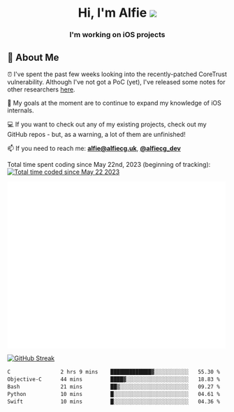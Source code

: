 <h1 align="center">Hi, I'm Alfie <img src="https://raw.githubusercontent.com/MartinHeinz/MartinHeinz/master/wave.gif" width="30px"></h1>
<h3 align="center">I'm working on iOS projects</h3>


## 📖 About Me

⏰ I've spent the past few weeks looking into the recently-patched CoreTrust vulnerability. Although I've not got a PoC (yet), I've released some notes for other researchers [here](https://gist.github.com/alfiecg24/bf91f3cb05254b2f5679d5ccdc4c87ef).

🎯 My goals at the moment are to  continue to expand my knowledge of iOS internals.

💻 If you want to check out any of my existing projects, check out my GitHub repos - but, as a warning, a lot of them are unfinished!

📫 If you need to reach me: **alfie@alfiecg.uk**, **[@alfiecg_dev](https://twitter.com/alfiecg_dev)**

Total time spent coding since May 22nd, 2023 (beginning of tracking): <a href="https://wakatime.com/@61592169-b9cf-4af8-b6fa-8ac7d4369b01"><img src="https://wakatime.com/badge/user/61592169-b9cf-4af8-b6fa-8ac7d4369b01.svg" alt="Total time coded since May 22 2023" /></a>


<img align="center" src="/github-metrics.svg" alt="Metrics" width="500">

[![GitHub Streak](https://streak-stats.demolab.com/?user=alfiecg24)](https://git.io/streak-stats)

<!--START_SECTION:waka-->

```txt
C                2 hrs 9 mins    █████████████▓░░░░░░░░░░░   55.30 %
Objective-C      44 mins         ████▓░░░░░░░░░░░░░░░░░░░░   18.83 %
Bash             21 mins         ██▒░░░░░░░░░░░░░░░░░░░░░░   09.27 %
Python           10 mins         █░░░░░░░░░░░░░░░░░░░░░░░░   04.61 %
Swift            10 mins         █░░░░░░░░░░░░░░░░░░░░░░░░   04.36 %
```

<!--END_SECTION:waka-->
